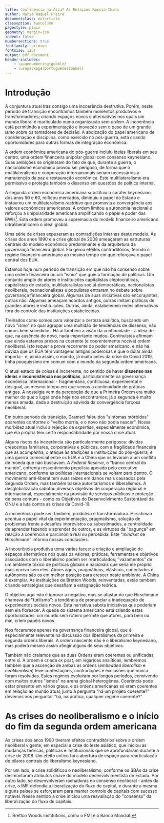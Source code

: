 ```yaml
---
title: Confluência na Ásia? As Relações Rússia-China
author: Maria Raquel Freire
documentclass: extarticle
classoption: twocolumn
pagestyle: plain
geometry: margin=3cm
indent: false
numbersections: true
fontfamily: crimson
fontsize: 12pt
output: pdf_document
header-includes:
	- \pagenumbering{gobble}
	- \usepackage[portuguese]{babel}
---
```

# Introdução

A conjuntura atual traz consigo uma incoerência destrutiva. Porém, neste período de transição encontramos também momentos produtivos e transformadores; criando espaços novos e alternativos nos quais um mundo liberal é rearticulado numa organização sem *ordem*. A incoerência está permitindo a experimentação e inovação sem o peso de um grande *ismo* sobre os tomadores de decisão. A abdicação do papel americano de coordenação e disciplina, como exercido no pós-guerra, está criando oportunidades para outras formas de integração econômica.

A ordem econômica americana do pós-guerra incluiu ideias liberais em seu centro, uma ordem financeira unipolar global com consenso keynesiano. Suas ambições se originaram do fato de que, durante a guerra, o nacionalismo econômico provou ser perigoso, de forma que o multilateralismo e cooperação internacionais seriam necessários à manutenção da paz e restauração econômica. Este multilateralismo era permissivo e protegia também o dissenso em questões de política interna.

A segunda ordem econômica americana substituiu o caráter keynesiano dos anos 50 e 60, reificou mercados, diminuiu o papel do Estado e instaurou um multilateralismo *restritivo* que promovia a convergência aos valores econômicos americanos. A ordem limitou a autonomia nacional e reforçou a unipolaridade americana amplificando o papel e poder das BWIs[^3]. Esta ordem promoveu a supremacia do modelo financeiro americano ultraliberal como o ideal global.

[^3]: Bretton Woods Institutions, como o FMI e o Banco Mundial.

Uma série de crises expuseram as contradições internas deste modelo. As crises dos anos 1990 e a crise global de 2008 ameaçaram as estruturas centrais do modelo econômico predominante e da arquitetura da governança financeira global. Ela gerou efeitos contraditórios, ferindo o regime financeiro americano ao mesmo tempo em que reforçava o papel central dos EUA.

Estamos hoje num período de transição em que não há consenso sobre uma ordem financeira ou um "ismo" que guie a formação de políticas. Um conjunto amplo de atores e instituições capitalistas cleptocráticas, capitalistas de estado, multilateralistas social-democráticas, nacionalistas neoliberais, neonacionalistas e populistas entraram no debate sobre governança financeira global. Algumas de suas iniciativas são encorajantes, outras não. Algumas ameaçam acordos antigos, outras imitam práticas de grandes atores e instituições. Outras, ainda, estabelecem redes alternativas fora do controle das instituições estabelecidas.

Treinados como somos para valorizar a certeza analítica, buscando um novo "ismo" no qual agrupar uma multidão de tendências de dissenso, não somos bem sucedidos. Há aí também a visão da continuidade - a ideia de que, na ausência do novo, nada importante mudou. Continuistas afirmam que ainda estamos presos na coerente (e coerentemente nociva) ordem neoliberal. Isto requer a prova recorrente do poder americano, e não há dúvida que os EUA têm vantagens antigas poderosas e que o dólar ainda importa - e, ainda assim, o mundo, já muito antes da crise do Covid 2019, tinha pouquíssimo em comum com o mundo da segunda ordem americana.

O atual estado de coisas é incoerente, no sentido de haver **dissenso nas ideias** e **inconsistência nas políticas**, particularmente na governança econômica internacional - fragmentária, conflituosa, experimental e desigual, ao mesmo tempo em que vemos a continuidade de práticas antigas. A nostalgia vem da percepção de que a Primeira Ordem era muito melhor do que o lugar onde hoje nos encontramos; já a segunda é muito menos amada, dada a destruição advinda da convergência forçosa neoliberal.

Em outro período de transição, Gramsci falou dos "sintomas mórbidos" aparentes conforme o "velho morria, e o novo não podia nascer". Nossa morbidez atual inclui a rejeição da *expertise*, especialmente econômica, que ela própria tem certa responsabilidade por nossa crise atual.

Alguns riscos da incoerência são particularmente perigosos: dívidas crescentes familiares, corporativas e públicas, com a fragilidade financeira que as acompanha; o ataque às tradições e instituições do pós-guerra; e uma guerra comercial entre os EUA e a China que os levaram a um conflito de moeda que não buscavam. A *Federal Reserve*, o "banco central do mundo", enfrenta ressentimento populista apoiado pelo executivo americano, conforme as políticas internacionais se voltam para dentro. O movimento anti-liberal tem suas raízes em danos reais causados pela Segunda Ordem, mas também baseia autoritarismos e iliberalismos. A desglobalização sabotou diversos objetivos de cooperação regional e internacional, especialmente na provisão de serviços públicos e proteção de bens comuns - como os Objetivos do Desenvolvimento Sustentável da ONU e a luta contra as crises da Covid-19.

A incoerência pode ser, também, produtiva e transformadora. Hirschman acentua o papel vital da experimentação, pragmatismo, solução de problemas frente a desafios imprevistos ou subestimados, a centralidade de aprender fazendo e aprender de outros, e as virtudes da "bagunça" em relação à coerência e parcimônia real ou percebida. Este "*mindset* de Hirschmann" informa nossas conclusões.

A incoerência produtiva toma várias faces: a criação e ampliação de espaços alternativos nos quais os valores, práticas, ferramentas e objetivos associados com o liberalismo podem ser rearticulados; "vazamentos" de um ambiente tóxico de políticas globais e nacionais que seria ele próprio mais nocivo sem eles. Atores ágeis, pragmáticos, elásticos, conectados e autônomos são os em melhor posição para crescer neste ambiente. A China é exemplar. As instituições de Bretton Woods, reinventadas, estão também criando estratégias que desafiam a estagnação teórica.

O objetivo aqui não é ignorar o negativo, mas se afastar do que Hirschmann chamava de "futilismo": a tendência de pronunciar a inadequação de experimentos sociais novos. Esta narrativa sabota iniciativas que poderiam sem ela florescer. A queda do sistema americano está criando estas oportunidades; um mundo sem roteiro permite que atores, para bem ou mal, criem papéis novos.

Nos focaremos apenas na governança financeira global, que é especialmente relevante na discussão dos liberalismos da primeira e segunda ordens liberais. A ordem nascente não é o liberalismo keynesiano, mas poderá mesmo assim atingir alguns de seus objetivos.

Também não creiamos que as duas Ordens eram coerentes ou unificadas entre si. A ordem é criada *ex post*, em vigarices analíticas; lembremos também que a ascenção de ambas as ordens (*embedded liberalism* e *neoliberalism*) teve contestações, contradições e exclusões que nunca foram resolvidas. Estes regimes evoluíram por longos períodos, convivendo com muitos outros "ismos" na arena global heterogênea. Coerência pode estar presente em vários graus, e as ordens americanas só eram coerentes em relação ao mundo atual; junto à pergunta "há um projeto coerente?" devemos nos perguntar "há, na prática, qualquer regime coerente?"

# As crises do neoliberalismo e o início do fim da segunda ordem americana

As crises dos anos 1990 tiveram efeitos contraditórios sobre a ordem neoliberal vigente, em especial a crise do leste asiático, que iniciou as mudanças teóricas, políticas e institucionais que se aprofundaram durante a crise de 2008. Um efeito crítico foi a abertura de espaço para rearticulação de pilares centrais do liberalismo keynesiano.

Por um lado, a crise solidificou o neoliberalismo, conforme os SBAs da crise desmontaram atributos chave do modelo desenvolvimentista de Estado. Por outro lado, se desenvolveram rachaduras no consenso neoliberal - antes da crise, o IMF defendia a liberalização do fluxo de capital, e durante a mesma alguns países se esforçaram para manter controle de capitais com sucesso notável. Nesse sentido a crise iniciou uma reavaliação do "consenso" da liberalização do fluxo de capitais.

